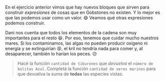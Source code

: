 En el ejercicio anterior vimos que hay nuevos bloques que sirven para construir _expresiones_ de cosas que en Gobstones no existen. Y lo mejor es que las podemos usar como un valor. :smile: Veamos qué otras expresiones podemos construir.

Dani nos cuenta que todos los elementos de la cadena son muy importantes para el resto :satisfied:. Por eso, tenemos que cuidar mucho nuestros mares. Si los contaminamos, las algas no pueden producir oxígeno ni energía y se extinguirían :dizzy_face:, el kril no tendría nada para comer y, al desaparecer, también lo harían los peces. :pensive:  


> Hacé la función `cantidad de tiburones` que _devuelva_ el `número de bolitas Azul`. Completá la función `cantidad de seres marinos` para que devuelva la suma de **todas** las especies vistas. 